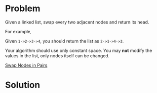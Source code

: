 
# Problem

Given a linked list, swap every two adjacent nodes and return its head.

For example,

Given `1->2->3->4`, you should return the list as `2->1->4->3`.

Your algorithm should use only constant space. You may **not** modify the
values in the list, only nodes itself can be changed.



[Swap Nodes in Pairs](https://leetcode.com/problems/swap-nodes-in-pairs)

# Solution



